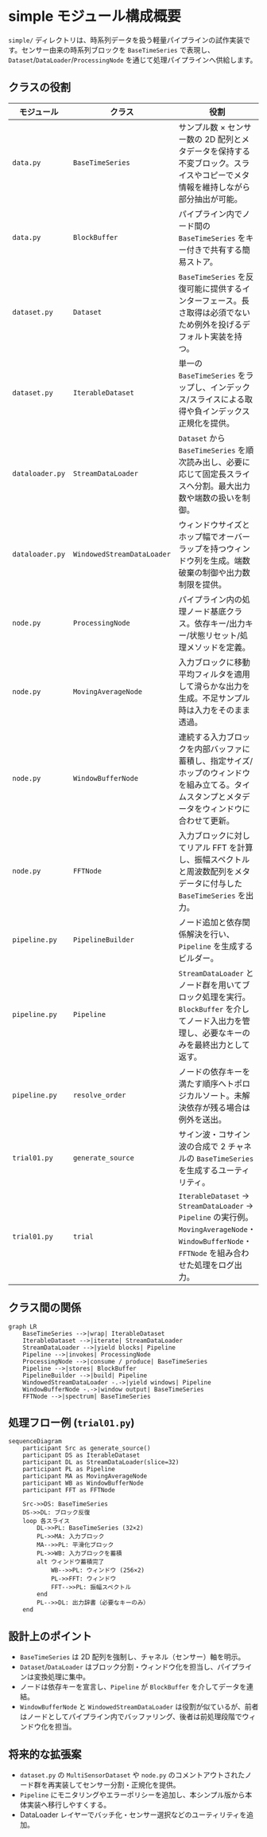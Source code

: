 # simple モジュール構成概要

`simple/` ディレクトリは、時系列データを扱う軽量パイプラインの試作実装です。センサー由来の時系列ブロックを `BaseTimeSeries` で表現し、`Dataset`/`DataLoader`/`ProcessingNode` を通じて処理パイプラインへ供給します。

## クラスの役割

| モジュール | クラス | 役割 |
|------------|--------|------|
| `data.py` | `BaseTimeSeries` | サンプル数 × センサー数の 2D 配列とメタデータを保持する不変ブロック。スライスやコピーでメタ情報を維持しながら部分抽出が可能。 |
| `data.py` | `BlockBuffer` | パイプライン内でノード間の `BaseTimeSeries` をキー付きで共有する簡易ストア。|
| `dataset.py` | `Dataset` | `BaseTimeSeries` を反復可能に提供するインターフェース。長さ取得は必須でないため例外を投げるデフォルト実装を持つ。 |
| `dataset.py` | `IterableDataset` | 単一の `BaseTimeSeries` をラップし、インデックス/スライスによる取得や負インデックス正規化を提供。|
| `dataloader.py` | `StreamDataLoader` | `Dataset` から `BaseTimeSeries` を順次読み出し、必要に応じて固定長スライスへ分割。最大出力数や端数の扱いを制御。|
| `dataloader.py` | `WindowedStreamDataLoader` | ウィンドウサイズとホップ幅でオーバーラップを持つウィンドウ列を生成。端数破棄の制御や出力数制限を提供。|
| `node.py` | `ProcessingNode` | パイプライン内の処理ノード基底クラス。依存キー/出力キー/状態リセット/処理メソッドを定義。|
| `node.py` | `MovingAverageNode` | 入力ブロックに移動平均フィルタを適用して滑らかな出力を生成。不足サンプル時は入力をそのまま透過。|
| `node.py` | `WindowBufferNode` | 連続する入力ブロックを内部バッファに蓄積し、指定サイズ/ホップのウィンドウを組み立てる。タイムスタンプとメタデータをウィンドウに合わせて更新。|
| `node.py` | `FFTNode` | 入力ブロックに対してリアル FFT を計算し、振幅スペクトルと周波数配列をメタデータに付与した `BaseTimeSeries` を出力。|
| `pipeline.py` | `PipelineBuilder` | ノード追加と依存関係解決を行い、`Pipeline` を生成するビルダー。|
| `pipeline.py` | `Pipeline` | `StreamDataLoader` とノード群を用いてブロック処理を実行。`BlockBuffer` を介してノード入出力を管理し、必要なキーのみを最終出力として返す。|
| `pipeline.py` | `resolve_order` | ノードの依存キーを満たす順序へトポロジカルソート。未解決依存が残る場合は例外を送出。|
| `trial01.py` | `generate_source` | サイン波・コサイン波の合成で 2 チャネルの `BaseTimeSeries` を生成するユーティリティ。|
| `trial01.py` | `trial` | `IterableDataset` → `StreamDataLoader` → `Pipeline` の実行例。`MovingAverageNode`・`WindowBufferNode`・`FFTNode` を組み合わせた処理をログ出力。|

## クラス間の関係

```mermaid
graph LR
    BaseTimeSeries -->|wrap| IterableDataset
    IterableDataset -->|iterate| StreamDataLoader
    StreamDataLoader -->|yield blocks| Pipeline
    Pipeline -->|invokes| ProcessingNode
    ProcessingNode -->|consume / produce| BaseTimeSeries
    Pipeline -->|stores| BlockBuffer
    PipelineBuilder -->|build| Pipeline
    WindowedStreamDataLoader -.->|yield windows| Pipeline
    WindowBufferNode -.->|window output| BaseTimeSeries
    FFTNode -->|spectrum| BaseTimeSeries
```

## 処理フロー例 (`trial01.py`)

```mermaid
sequenceDiagram
    participant Src as generate_source()
    participant DS as IterableDataset
    participant DL as StreamDataLoader(slice=32)
    participant PL as Pipeline
    participant MA as MovingAverageNode
    participant WB as WindowBufferNode
    participant FFT as FFTNode

    Src->>DS: BaseTimeSeries
    DS->>DL: ブロック反復
    loop 各スライス
        DL->>PL: BaseTimeSeries (32×2)
        PL->>MA: 入力ブロック
        MA-->>PL: 平滑化ブロック
        PL->>WB: 入力ブロックを蓄積
        alt ウィンドウ蓄積完了
            WB-->>PL: ウィンドウ (256×2)
            PL->>FFT: ウィンドウ
            FFT-->>PL: 振幅スペクトル
        end
        PL-->>DL: 出力辞書（必要なキーのみ）
    end
```

## 設計上のポイント

- `BaseTimeSeries` は 2D 配列を強制し、チャネル（センサー）軸を明示。
- `Dataset`/`DataLoader` はブロック分割・ウィンドウ化を担当し、パイプラインは変換処理に集中。
- ノードは依存キーを宣言し、`Pipeline` が `BlockBuffer` を介してデータを連結。
- `WindowBufferNode` と `WindowedStreamDataLoader` は役割が似ているが、前者はノードとしてパイプライン内でバッファリング、後者は前処理段階でウィンドウ化を担当。

## 将来的な拡張案

- `dataset.py` の `MultiSensorDataset` や `node.py` のコメントアウトされたノード群を再実装してセンサー分割・正規化を提供。
- `Pipeline` にモニタリングやエラーポリシーを追加し、本シンプル版から本体実装へ移行しやすくする。
- DataLoader レイヤーでバッチ化・センサー選択などのユーティリティを追加。
